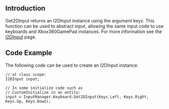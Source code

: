 ## Introduction

Get2DInput returns an I2DInput instance using the argument keys. This function can be used to abstract input, allowing the same input code to use keyboards and Xbox360GamePad instances. For more information see the [I2DInput](/documentation/api/flatredball/flatredball-input/flatredball-input-i2dinput.md) page.

## Code Example

The following code can be used to create an I2DInput instance:

``` lang:c#
// at class scope:
I2DInput input;

// In some initialize code such as
// CustomInitialize in an entity:
input = InputManager.Keyboard.Get2DInput(Keys.Left, Keys.Right, Keys.Up, Keys.Down);
```

 
